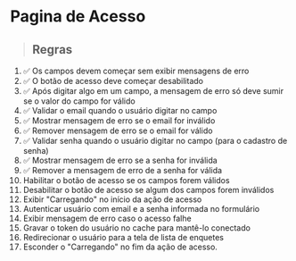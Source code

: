 # Pagina de Acesso

> ## Regras
1. ✅ Os campos devem começar sem exibir mensagens de erro
2. ✅ O botão de acesso deve começar desabilitado
3. ✅ Após digitar algo em um campo, a mensagem de erro só deve sumir se o valor do campo for válido
4. ✅ Validar o email quando o usuário digitar no campo
5. ✅ Mostrar mensagem de erro se o email for inválido
6. ✅ Remover mensagem de erro se o email for válido
7. ✅ Validar senha quando o usuário digitar no campo (para o cadastro de senha)
8. ✅ Mostrar mensagem de erro se a senha for inválida
9. ✅ Remover a mensagem de erro de a senha for válida
10. Habilitar o botão de acesso se os campos forem válidos
11. Desabilitar o botão de acesso se algum dos campos forem inválidos
12. Exibir "Carregando" no início da ação de acesso
13. Autenticar usuário com email e a senha informada no formulário
14. Exibir mensagem de erro caso o acesso falhe
15. Gravar o token do usuário no cache para mantê-lo conectado
16. Redirecionar o usuário para a tela de lista de enquetes
17. Esconder o "Carregando" no fim da ação de acesso.